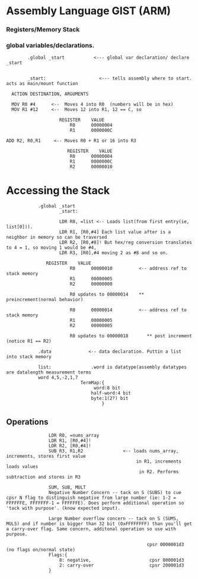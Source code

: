 # Assembly Language GIST (ARM)

### Registers/Memory Stack

### global variables/declarations.

            .global _start           <--- global var declaration/ declare _start


            _start:                    <--- tells assembly where to start. acts as main/mount function

      ACTION DESTINATION, ARGUMENTS

      MOV R0 #4      <--  Moves 4 into R0  (numbers will be in hex)
      MOV R1 #12     <--  Moves 12 into R1, 12 == C, so

                        REGISTER    VALUE
                            R0      00000004
                            R1      0000000C

    ADD R2, R0,R1     <-- Moves R0 + R1 or 16 into R3

                           REGISTER    VALUE
                            R0      00000004
                            R1      0000000C
                            R2      00000010

# Accessing the Stack

                .global _start
                        _start:

                        LDR R0, =list <-- Loads list(from first entry(ie, list[0])).
                        LDR R1, [R0,#4] Each list value after is a neighbor in memory so can be traversed
                        LDR R2, [R0,#8]! But hex/reg conversion translates to 4 = 1, so moving 1 would be #4,
                        LDR R3, [R0],#4 moving 2 as #8 and so on.

                   REGISTER    VALUE
                            R0      00000010          <-- address ref to stack memory
                            R1      00000005
                            R2      00000000

                            R0 updates to 00000014    ** preincrement(normal behavior)

                            R0      00000014          <-- address ref to stack memory
                            R1      00000005
                            R2      00000005

                            R0 updates to 00000018       ** post increment (notice R1 == R2)

                .data              <-- data declaration. Puttin a list into stack memory

                list:               .word is datatype(assembly datatypes are datalength measurement terms
                word 4,5,-2,1,7
                                TermMap:{
                                     word:8 bit
                                    half-word:4 bit
                                    byte:1(2?) bit
                                        }

## Operations

                    LDR R0, =nums_array
                    LDR R1, [R0,#4]!
                    LDR R2, [R0,#4]!
                    SUB R3, R1,R2               <-- loads nums_array, increments, stores first value
                                                     in R1, increments loads values
                                                      in R2. Performs subtraction and stores in R3

                    SUM, SUB, MULT
                    Negative Number Concern -- tack on S (SUBS) to cue cpsr N flag to distinguish negative from large number (ie: 1-2 = FFFFFFE, FFFFFFF-1 = FFFFFFE). Does perform additional operation so 'tack with purpose'. (know expected input).

                    Large Number overflow concern -- tack on S (SUMS, MULS) and if number is bigger than 32 bit (0xFFFFFFFF) than you'll get a carry-over flag. Same concern, additonal operation so use with purpose.

                                                         cpsr 0000001d3 (no flags on/normal state)
                    Flags:{
                        8: negative,                      cpsr 800001d3
                        2: carry-over                     cpsr 200001d3
                    }

